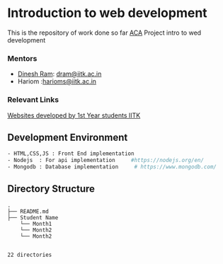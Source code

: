 # Introduction to web development 
This is the repository of work done so far [ACA](https://www.facebook.com/aca.cse.iitk/) Project intro to wed development

### Mentors
- [Dinesh Ram](https://github.com/dinesh-cpu): dram@iitk.ac.in 
- Hariom :harioms@iitk.ac.in

### Relevant Links
[Websites developed by 1st Year students IITK](https://docs.google.com/spreadsheets/d/1LHgJQZQaUL_1WsSH0Go8X7WrJ14_GmgY6tVUwnC4ras/edit#gid=0)

## Development Environment

```bash
- HTML,CSS,JS : Front End implementation    
- Nodejs  : For api implementation     #https://nodejs.org/en/
- Mongodb : Database implementation    	# https://www.mongodb.com/
```
## Directory Structure
```
.
├── README.md
├── Student Name
    └── Month1
    └── Month2
    └── Month2


22 directories
```






